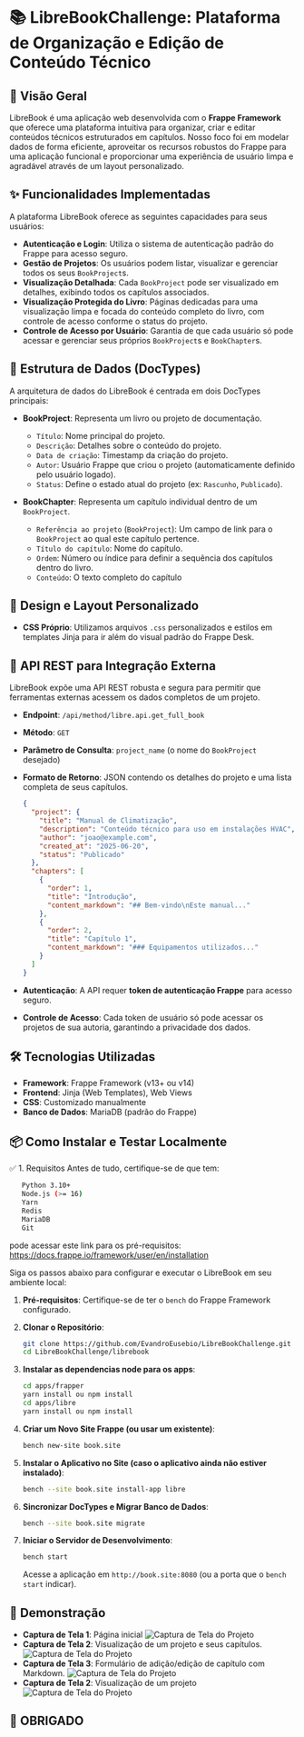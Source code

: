 # 📚 LibreBookChallenge: Plataforma de Organização e Edição de Conteúdo Técnico

## 🚀 Visão Geral

LibreBook é uma aplicação web desenvolvida com o **Frappe Framework** que oferece uma plataforma intuitiva para organizar, criar e editar conteúdos técnicos estruturados em capítulos. Nosso foco foi em modelar dados de forma eficiente, aproveitar os recursos robustos do Frappe para uma aplicação funcional e proporcionar uma experiência de usuário limpa e agradável através de um layout personalizado.

## ✨ Funcionalidades Implementadas

A plataforma LibreBook oferece as seguintes capacidades para seus usuários:

* **Autenticação e Login**: Utiliza o sistema de autenticação padrão do Frappe para acesso seguro.
* **Gestão de Projetos**: Os usuários podem listar, visualizar e gerenciar todos os seus `BookProject`s.
* **Visualização Detalhada**: Cada `BookProject` pode ser visualizado em detalhes, exibindo todos os capítulos associados.
* **Visualização Protegida do Livro**: Páginas dedicadas para uma visualização limpa e focada do conteúdo completo do livro, com controle de acesso conforme o status do projeto.
* **Controle de Acesso por Usuário**: Garantia de que cada usuário só pode acessar e gerenciar seus próprios `BookProject`s e `BookChapter`s.

## 📁 Estrutura de Dados (DocTypes)

A arquitetura de dados do LibreBook é centrada em dois DocTypes principais:

* **BookProject**: Representa um livro ou projeto de documentação.
    * `Título`: Nome principal do projeto.
    * `Descrição`: Detalhes sobre o conteúdo do projeto.
    * `Data de criação`: Timestamp da criação do projeto.
    * `Autor`: Usuário Frappe que criou o projeto (automaticamente definido pelo usuário logado).
    * `Status`: Define o estado atual do projeto (ex: `Rascunho`, `Publicado`).

* **BookChapter**: Representa um capítulo individual dentro de um `BookProject`.
    * `Referência ao projeto` (`BookProject`): Um campo de link para o `BookProject` ao qual este capítulo pertence.
    * `Título do capítulo`: Nome do capítulo.
    * `Ordem`: Número ou índice para definir a sequência dos capítulos dentro do livro.
    * `Conteúdo`: O texto completo do capítulo

## 🎨 Design e Layout Personalizado

* **CSS Próprio**: Utilizamos arquivos `.css` personalizados e estilos em templates Jinja para ir além do visual padrão do Frappe Desk.

## 🔗 API REST para Integração Externa

LibreBook expõe uma API REST robusta e segura para permitir que ferramentas externas acessem os dados completos de um projeto.

* **Endpoint**: `/api/method/libre.api.get_full_book`
* **Método**: `GET`
* **Parâmetro de Consulta**: `project_name` (o nome do `BookProject` desejado)
* **Formato de Retorno**: JSON contendo os detalhes do projeto e uma lista completa de seus capítulos.

    ```json
    {
      "project": {
        "title": "Manual de Climatização",
        "description": "Conteúdo técnico para uso em instalações HVAC",
        "author": "joao@example.com",
        "created_at": "2025-06-20",
        "status": "Publicado"
      },
      "chapters": [
        {
          "order": 1,
          "title": "Introdução",
          "content_markdown": "## Bem-vindo\nEste manual..."
        },
        {
          "order": 2,
          "title": "Capítulo 1",
          "content_markdown": "### Equipamentos utilizados..."
        }
      ]
    }
    ```

* **Autenticação**: A API requer **token de autenticação Frappe** para acesso seguro.
* **Controle de Acesso**: Cada token de usuário só pode acessar os projetos de sua autoria, garantindo a privacidade dos dados.

## 🛠️ Tecnologias Utilizadas

* **Framework**: Frappe Framework (v13+ ou v14)
* **Frontend**: Jinja (Web Templates), Web Views
* **CSS**: Customizado manualmente
* **Banco de Dados**: MariaDB (padrão do Frappe)

## 📦 Como Instalar e Testar Localmente

✅ 1. Requisitos
Antes de tudo, certifique-se de que tem:

 ```bash
    Python 3.10+
    Node.js (>= 16)
    Yarn
    Redis
    MariaDB
    Git
  ```

pode acessar este link para os pré-requisitos: https://docs.frappe.io/framework/user/en/installation 

Siga os passos abaixo para configurar e executar o LibreBook em seu ambiente local:

1.  **Pré-requisitos**: Certifique-se de ter o `bench` do Frappe Framework configurado.
2.  **Clonar o Repositório**:
    ```bash
    git clone https://github.com/EvandroEusebio/LibreBookChallenge.git 
    cd LibreBookChallenge/librebook
    ```

3.  **Instalar as dependencias node para os apps**:
    ```bash
    cd apps/frapper
    yarn install ou npm install
    cd apps/libre
    yarn install ou npm install
    ```
5.  **Criar um Novo Site Frappe (ou usar um existente)**:
    ```bash
    bench new-site book.site
    ```
6.  **Instalar o Aplicativo no Site (caso o aplicativo ainda não estiver instalado)**:
    ```bash
    bench --site book.site install-app libre
    ```
7.  **Sincronizar DocTypes e Migrar Banco de Dados**:
    ```bash
    bench --site book.site migrate
    ```
8.  **Iniciar o Servidor de Desenvolvimento**:
    ```bash
    bench start
    ```
    Acesse a aplicação em `http://book.site:8080` (ou a porta que o `bench start` indicar).

## 📸 Demonstração

* **Captura de Tela 1**: Página inicial
![Captura de Tela do Projeto](screens/screencapture-book-site-8080-2025-06-25-02_17_45.png)
* **Captura de Tela 2**: Visualização de um projeto e seus capítulos.
![Captura de Tela do Projeto](screens/screencapture-book-site-8080-chapter-2025-06-25-02_19_14.png)
* **Captura de Tela 3**: Formulário de adição/edição de capítulo com Markdown.
![Captura de Tela do Projeto](screens/screencapture-book-site-8080-addbook-2025-06-25-02_19_46.png)
* **Captura de Tela 2**: Visualização de um projeto
![Captura de Tela do Projeto](screens/screencapture-book-site-8080-mybooks-2025-06-25-02_18_18.png)

## 🤝 OBRIGADO